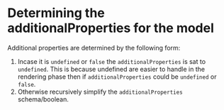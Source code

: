 # Determining the additionalProperties for the model

Additional properties are determined by the following form:
1. Incase it is `undefined` or `false` the `additionalProperties` is sat to `undefined`. This is because undefined are easier to handle in the rendering phase then if `additionalProperties` could be `undefined` or `false`. 
2. Otherwise recursively simplify the `additionalProperties` schema/boolean.